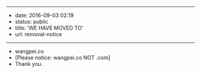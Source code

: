 - --
- date: 2016-09-03 02:19
- status: public
- title: 'WE HAVE MOVED TO'
- url: removal-notice
- --
- wangpei.co
- [Please notice: wangpei.co NOT .com]
- Thank you.
